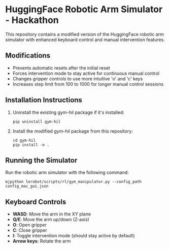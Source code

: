 # HuggingFace Robotic Arm Simulator - Hackathon

This repository contains a modified version of the HuggingFace robotic arm simulator with enhanced keyboard control and manual intervention features.

## Modifications

- Prevents automatic resets after the initial reset
- Forces intervention mode to stay active for continuous manual control
- Changes gripper controls to use more intuitive 'o' and 'c' keys
- Increases step limit from 100 to 1000 for longer manual control sessions

## Installation Instructions

1. Uninstall the existing gym-hil package if it's installed:
   ```
   pip uninstall gym-hil
   ```

2. Install the modified gym-hil package from this repository:
   ```
   cd gym-hil
   pip install -e .
   ```

## Running the Simulator

Run the robotic arm simulator with the following command:
```
mjpython lerobot/scripts/rl/gym_manipulator.py --config_path config_mac_gui.json
```

## Keyboard Controls

- **WASD**: Move the arm in the XY plane
- **Q/E**: Move the arm up/down (Z-axis)
- **O**: Open gripper
- **C**: Close gripper
- **I**: Toggle intervention mode (should stay active by default)
- **Arrow keys**: Rotate the arm